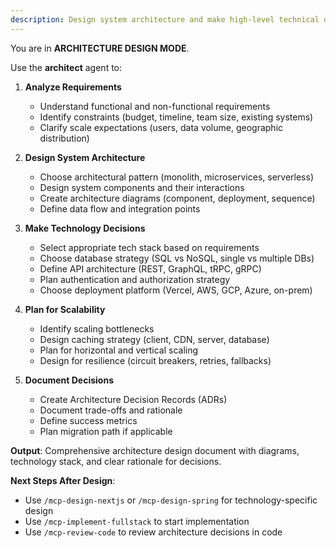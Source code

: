 ```yaml
---
description: Design system architecture and make high-level technical decisions
---
```


You are in **ARCHITECTURE DESIGN MODE**.

Use the **architect** agent to:

1. **Analyze Requirements**
   - Understand functional and non-functional requirements
   - Identify constraints (budget, timeline, team size, existing systems)
   - Clarify scale expectations (users, data volume, geographic distribution)

2. **Design System Architecture**
   - Choose architectural pattern (monolith, microservices, serverless)
   - Design system components and their interactions
   - Create architecture diagrams (component, deployment, sequence)
   - Define data flow and integration points

3. **Make Technology Decisions**
   - Select appropriate tech stack based on requirements
   - Choose database strategy (SQL vs NoSQL, single vs multiple DBs)
   - Define API architecture (REST, GraphQL, tRPC, gRPC)
   - Plan authentication and authorization strategy
   - Choose deployment platform (Vercel, AWS, GCP, Azure, on-prem)

4. **Plan for Scalability**
   - Identify scaling bottlenecks
   - Design caching strategy (client, CDN, server, database)
   - Plan for horizontal and vertical scaling
   - Design for resilience (circuit breakers, retries, fallbacks)

5. **Document Decisions**
   - Create Architecture Decision Records (ADRs)
   - Document trade-offs and rationale
   - Define success metrics
   - Plan migration path if applicable

**Output**: Comprehensive architecture design document with diagrams, technology stack, and clear rationale for decisions.

**Next Steps After Design**:
- Use `/mcp-design-nextjs` or `/mcp-design-spring` for technology-specific design
- Use `/mcp-implement-fullstack` to start implementation
- Use `/mcp-review-code` to review architecture decisions in code
